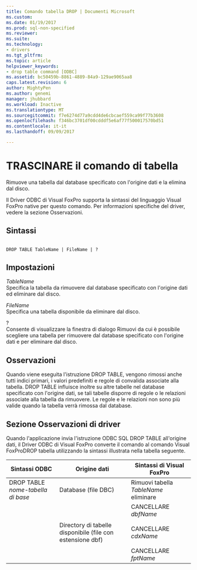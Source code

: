 ```yaml
---
title: Comando tabella DROP | Documenti Microsoft
ms.custom: 
ms.date: 01/19/2017
ms.prod: sql-non-specified
ms.reviewer: 
ms.suite: 
ms.technology:
- drivers
ms.tgt_pltfrm: 
ms.topic: article
helpviewer_keywords:
- drop table command [ODBC]
ms.assetid: bc50459b-8861-4889-84a9-129ae9065aa8
caps.latest.revision: 6
author: MightyPen
ms.author: genemi
manager: jhubbard
ms.workload: Inactive
ms.translationtype: MT
ms.sourcegitcommit: f7e6274d77a9cdd4de6cbcaef559ca99f77b3608
ms.openlocfilehash: f346bc3701df00cdddf5e6af77f500017570bd51
ms.contentlocale: it-it
ms.lasthandoff: 09/09/2017

---
```

# <a name="drop-table-command"></a>TRASCINARE il comando di tabella
Rimuove una tabella dal database specificato con l'origine dati e la elimina dal disco.  
  
 Il Driver ODBC di Visual FoxPro supporta la sintassi del linguaggio Visual FoxPro native per questo comando. Per informazioni specifiche del driver, vedere la sezione Osservazioni.  
  
## <a name="syntax"></a>Sintassi  
  
```  
  
DROP TABLE TableName | FileName | ?  
```  
  
## <a name="settings"></a>Impostazioni  
 *TableName*  
 Specifica la tabella da rimuovere dal database specificato con l'origine dati ed eliminare dal disco.  
  
 *FileName*  
 Specifica una tabella disponibile da eliminare dal disco.  
  
 ?  
 Consente di visualizzare la finestra di dialogo Rimuovi da cui è possibile scegliere una tabella per rimuovere dal database specificato con l'origine dati e per eliminare dal disco.  
  
## <a name="remarks"></a>Osservazioni  
 Quando viene eseguita l'istruzione DROP TABLE, vengono rimossi anche tutti indici primari, i valori predefiniti e regole di convalida associate alla tabella. DROP TABLE influisce inoltre su altre tabelle nel database specificato con l'origine dati, se tali tabelle disporre di regole o le relazioni associate alla tabella da rimuovere. Le regole e le relazioni non sono più valide quando la tabella verrà rimossa dal database.  
  
## <a name="driver-remarks"></a>Sezione Osservazioni di driver  
 Quando l'applicazione invia l'istruzione ODBC SQL DROP TABLE all'origine dati, il Driver ODBC di Visual FoxPro converte il comando al comando Visual FoxProDROP tabella utilizzando la sintassi illustrata nella tabella seguente.  
  
|Sintassi ODBC|Origine dati|Sintassi di Visual FoxPro|  
|-----------------|-----------------|--------------------------|  
|DROP TABLE *nome-tabella di base*|Database (file DBC)|Rimuovi tabella *TableName* eliminare|  
||Directory di tabelle disponibile (file con estensione dbf)|CANCELLARE *dbfName*<br /><br /> CANCELLARE *cdxName*<br /><br /> CANCELLARE *fptName*|


